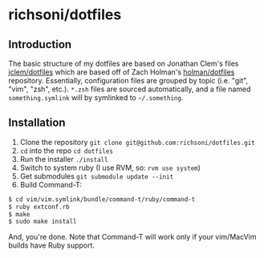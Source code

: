 # richsoni/dotfiles

## Introduction

The basic structure of my dotfiles are based on Jonathan Clem's files [jclem/dotfiles](https://github.com/holman/dotfiles) which are based off of Zach Holman's [holman/dotfiles](https://github.com/holman/dotfiles) repository. Essentially, configuration files are grouped by topic (i.e. "git", "vim", "zsh", etc.). `*.zsh` files are sourced automatically, and a file named `something.symlink` will by symlinked to `~/.something`.

## Installation

1. Clone the repository `git clone git@github.com:richsoni/dotfiles.git`
2. `cd` into the repo `cd dotfiles`
3. Run the installer `./install`
4. Switch to system ruby (I use RVM, so: `rvm use system`)
5. Get submodules `git submodule update --init`
6. Build Command-T:

```bash
$ cd vim/vim.symlink/bundle/command-t/ruby/command-t
$ ruby extconf.rb
$ make
$ sudo make install
```

And, you're done. Note that Command-T will work only if your vim/MacVim builds have Ruby support.
